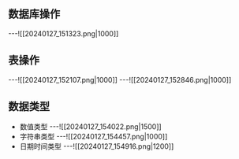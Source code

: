 ## 数据库操作
---![[20240127_151323.png|1000]]
## 表操作
---![[20240127_152107.png|1000]]
---![[20240127_152846.png|1000]]
## 数据类型
- 数值类型
---![[20240127_154022.png|1500]]
- 字符串类型
---![[20240127_154457.png|1000]]
- 日期时间类型
---![[20240127_154916.png|1200]]

## 